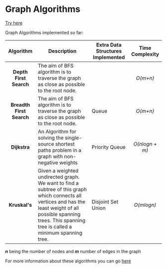 # Graph Algorithms

[Try here](https://lafifii.github.io/Graph_Algorithms/)

Graph Algorithms implemented so far:

| Algorithm | Description | Extra Data Structures Implemented | Time Complexity 
| :---:        |     ---      |     ---      |   :---: 
| **Depth First Search**   | The aim of BFS algorithm is to traverse the graph as close as possible to the root node. |  | *O(m+n)* 
| **Breadth First Search** | The aim of BFS algorithm is to traverse the graph as close as possible to the root node.  | Queue | *O(m+n)*  
| **Dijkstra** | An Algorithm for solving the single-source shortest paths problem in a graph with non-negative weights | Priority Queue | *O(nlogn + m)* 
| **Kruskal's**  | Given a weighted undirected graph. We want to find a subtree of this graph which connects all vertices and has the least weight of all possible spanning trees. This spanning tree is called a minimum spanning tree. | Disjoint Set Union  | *O(mlogn)* |

***n*** being the number of nodes and ***m*** number of edges in the graph

For more information about these algorithms you can go [here](https://cp-algorithms.com/)

